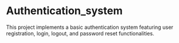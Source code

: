 # Authentication_system
This project implements a basic authentication system featuring user registration, login, logout, and password reset functionalities.
